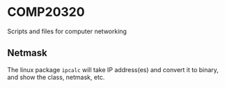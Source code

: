 # COMP20320
Scripts and files for computer networking

## Netmask
The linux package `ipcalc` will take IP address(es) and convert it to binary, and show the class, netmask, etc.
